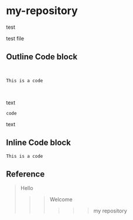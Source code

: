 # my-repository
test

test file

## Outline Code block
<pre>
<code>

This is a code

</code>
</pre>

text

    code
    
text

## Inline Code block
```This is a code```

## Reference
>Hello
>>> Welcome
>>> >>> my repository
